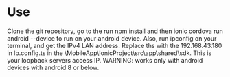 # Use
Clone the git repository, go to the run npm install and then ionic cordova run android --device to run on your android device.
Also, run ipconfig on your terminal, and get the IPv4 LAN address. Replace ths with the 192.168.43.180 in lb.config.ts in the \MobileApp\IonicProject\src\app\shared\sdk. This is your loopback servers access IP.
WARNING: works only with android devices with android 8 or below.